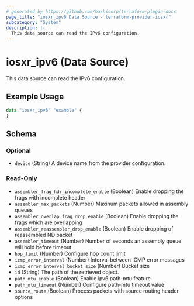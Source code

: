 ```yaml
---
# generated by https://github.com/hashicorp/terraform-plugin-docs
page_title: "iosxr_ipv6 Data Source - terraform-provider-iosxr"
subcategory: "System"
description: |-
  This data source can read the IPv6 configuration.
---
```


# iosxr_ipv6 (Data Source)

This data source can read the IPv6 configuration.

## Example Usage

```terraform
data "iosxr_ipv6" "example" {
}
```

<!-- schema generated by tfplugindocs -->
## Schema

### Optional

- `device` (String) A device name from the provider configuration.

### Read-Only

- `assembler_frag_hdr_incomplete_enable` (Boolean) Enable dropping the frags with incomplete header
- `assembler_max_packets` (Number) Maxinum packets allowed in assembly queues
- `assembler_overlap_frag_drop_enable` (Boolean) Enable dropping the frags which are overlapping
- `assembler_reassembler_drop_enable` (Boolean) Enable dropping of reassembled ND packet
- `assembler_timeout` (Number) Number of seconds an assembly queue will hold before timeout
- `hop_limit` (Number) Configure hop count limit
- `icmp_error_interval` (Number) Interval between ICMP error messages
- `icmp_error_interval_bucket_size` (Number) Bucket size
- `id` (String) The path of the retrieved object.
- `path_mtu_enable` (Boolean) Enable ipv6 path-mtu feature
- `path_mtu_timeout` (Number) Configure path-mtu timeout value
- `source_route` (Boolean) Process packets with source routing header options
